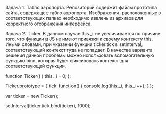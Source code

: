 Задача 1: Табло аэропорта. 
Репозиторий содержит файлы прототипа сайта, содержащее табло аэропорта. Изображения, расположенные в соответствующих папках необходимо извлечь из архивов для корректного отображения интерфейса.


Задача 2: Ticker.
В данном случае this._i не увеличивается по причине того, что функции в JS не имеют привязки к своему контексту this. Иными словами, при указании функции ticker.tick в setInterval, соответствующий контекст туда не попадает. 
В качестве варианта решения данной проблемы можно использовать вспомогательную функцию bind, которая будет фиксировать контекст для соответствующей функции.

function Ticker() {
  this._i = 0;
};

Ticker.prototype = {
  tick: function() {
    console.log(this._i, this._i++);
  }
};

var ticker = new Ticker();

setInterval(ticker.tick.bind(ticker), 1000);
